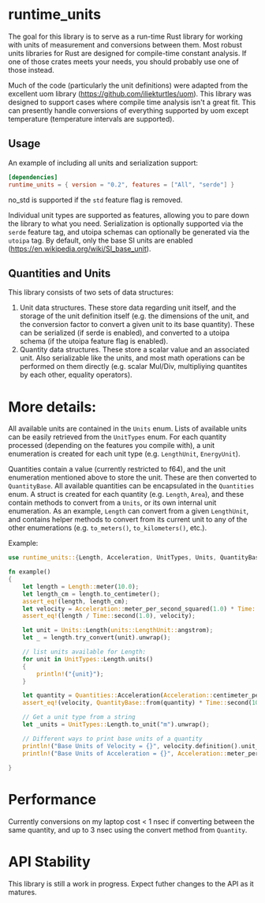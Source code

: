# runtime_units
The goal for this library is to serve as a run-time Rust library for working with units of measurement and conversions between them. Most robust units libraries for Rust are designed for compile-time constant analysis. If one of those crates meets your needs, you should probably use one of those instead.

Much of the code (particularly the unit definitions) were adapted from the excellent uom library (https://github.com/iliekturtles/uom). This library was designed to support cases where compile time analysis isn't a great fit. This can presently handle conversions of everything supported by uom except temperature (temperature intervals are supported).  

## Usage

An example of including all units and serialization support:

```toml
[dependencies]
runtime_units = { version = "0.2", features = ["All", "serde"] }
```
no_std is supported if the `std` feature flag is removed.

Individual unit types are supported as features, allowing you to pare down the library to what you need. Serialization is optionally supported via the `serde` feature tag, and utoipa schemas can optionally be generated via the `utoipa` tag. By default, only the base SI units are enabled (https://en.wikipedia.org/wiki/SI_base_unit).

## Quantities and Units

This library consists of two sets of data structures:
1. Unit data structures. These store data regarding unit itself, and the storage of the unit definition itself (e.g. the dimensions of the unit, and the conversion factor to convert a given unit to its base quantity). These can be serialized (if serde is enabled), and converted to a utoipa schema (if the utoipa feature flag is enabled). 
2. Quantity data structures. These store a scalar value and an associated unit. Also serializable like the units, and most math operations can be performed on them directly (e.g. scalar Mul/Div, multipliying quantites by each other, equality operators).

# More details:

All available units are contained in the `Units` enum. Lists of available units can be easily retrieved from the `UnitTypes` enum. For each quantity processed (depending on the features you compile with), a unit enumeration is created for each unit type (e.g. `LengthUnit`, `EnergyUnit`). 

Quantities contain a value (currently restricted to f64), and the unit enumeration mentioned above to store the unit. These are then converted to `QuantityBase`. All available quantities can be encapsulated in the `Quantities` enum. A struct is created for each quantity (e.g. `Length`, `Area`), and these contain methods to convert from a `Units`, or its own internal unit enumeration. As an example, `Length` can convert from a given `LengthUnit`, and contains helper methods to convert from its current unit to any of the other enumerations (e.g. `to_meters()`, `to_kilometers()`, etc.). 


Example:

```rust
use runtime_units::{Length, Acceleration, UnitTypes, Units, QuantityBase, Time};

fn example()
{
    let length = Length::meter(10.0);
    let length_cm = length.to_centimeter();
    assert_eq!(length, length_cm);
    let velocity = Acceleration::meter_per_second_squared(1.0) * Time::second(10.0);
    assert_eq!(length / Time::second(1.0), velocity); 

    let unit = Units::Length(units::LengthUnit::angstrom);
    let _ = length.try_convert(unit).unwrap();

    // list units available for Length:
    for unit in UnitTypes::Length.units()
    {
        println!("{unit}");
    }

    let quantity = Quantities::Acceleration(Acceleration::centimeter_per_second_squared(10.0));
    assert_eq!(velocity, QuantityBase::from(quantity) * Time::second(100.0));

    // Get a unit type from a string
    let _units = UnitTypes::Length.to_unit("m").unwrap();

    // Different ways to print base units of a quantity
    println!("Base Units of Velocity = {}", velocity.definition().unit_string());
    println!("Base Units of Acceleration = {}", Acceleration::meter_per_second_squared(1.0).definition().unit_string());
    
}
```
# Performance
Currently conversions on my laptop cost < 1 nsec if converting between the same quantity, and up to 3 nsec using the convert method from `Quantity`. 

# API Stability
This library is still a work in progress. Expect futher changes to the API as it matures.
